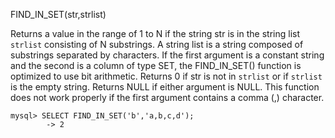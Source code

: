 FIND_IN_SET(str,strlist)

Returns a value in the range of 1 to N if the string str is in the string list `strlist` consisting of N substrings. A string list is a string composed of substrings separated by characters. If the first argument is a constant string and the second is a column of type SET, the FIND_IN_SET() function is optimized to use bit arithmetic. Returns 0 if str is not in `strlist` or if `strlist` is the empty string. Returns NULL if either argument is NULL. This function does not work properly if the first argument contains a comma (,) character.

```
mysql> SELECT FIND_IN_SET('b','a,b,c,d');
        -> 2
```
